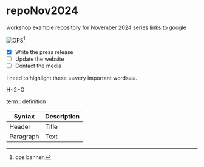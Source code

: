 # repoNov2024
workshop example repository for November 2024 series
[links to google](https://www.google.ca)


![OPS](https://www.ontario.ca/files/2023-05/mpbsd-ministry-landing-page-banner-760x560-2023-05-05.jpg)[^1]

[^1]: ops banner.

- [x] Write the press release
- [ ] Update the website
- [ ] Contact the media

I need to highlight these ==very important words==.

H~2~O

term
: definition

| Syntax | Description |
| ----------- | ----------- |
| Header | Title |
| Paragraph | Text |
